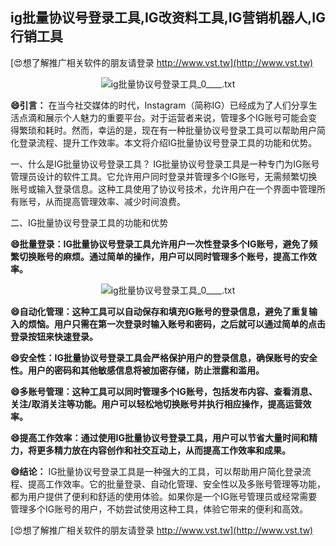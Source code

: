 ## **ig批量协议号登录工具,IG改资料工具,IG营销机器人,IG行销工具**

[😍想了解推广相关软件的朋友请登录 http://www.vst.tw](http://www.vst.tw)

 <center><img src="https://vst.tw/MP4/tuiguang/png/7.png" alt="ig批量协议号登录工具_0____.txt"></center>

**😄引言：**
在当今社交媒体的时代，Instagram（简称IG）已经成为了人们分享生活点滴和展示个人魅力的重要平台。对于运营者来说，管理多个IG账号可能会变得繁琐和耗时。然而，幸运的是，现在有一种批量协议号登录工具可以帮助用户简化登录流程、提升工作效率。本文将介绍IG批量协议号登录工具的功能和优势。

一、什么是IG批量协议号登录工具？
IG批量协议号登录工具是一种专门为IG账号管理员设计的软件工具。它允许用户同时登录并管理多个IG账号，无需频繁切换账号或输入登录信息。这种工具使用了协议号技术，允许用户在一个界面中管理所有账号，从而提高管理效率、减少时间浪费。

二、IG批量协议号登录工具的功能和优势

**😄批量登录：IG批量协议号登录工具允许用户一次性登录多个IG账号，避免了频繁切换账号的麻烦。通过简单的操作，用户可以同时管理多个账号，提高工作效率。**

 <center><img src="https://vst.tw/MP4/tuiguang/png/2.png" alt="ig批量协议号登录工具_0____.txt"></center>

**😄自动化管理：这种工具可以自动保存和填充IG账号的登录信息，避免了重复输入的烦恼。用户只需在第一次登录时输入账号和密码，之后就可以通过简单的点击登录按钮来快速登录。**

**😄安全性：IG批量协议号登录工具会严格保护用户的登录信息，确保账号的安全性。用户的密码和其他敏感信息将被加密存储，防止泄露和滥用。**

**😄多账号管理：这种工具可以同时管理多个IG账号，包括发布内容、查看消息、关注/取消关注等功能。用户可以轻松地切换账号并执行相应操作，提高运营效率。**

**😄提高工作效率：通过使用IG批量协议号登录工具，用户可以节省大量时间和精力，将更多精力放在内容创作和社交互动上，从而提高工作效率和成果。**

**😄结论：**
IG批量协议号登录工具是一种强大的工具，可以帮助用户简化登录流程、提高工作效率。它的批量登录、自动化管理、安全性以及多账号管理等功能，都为用户提供了便利和舒适的使用体验。如果你是一个IG账号管理员或经常需要管理多个IG账号的用户，不妨尝试使用这种工具，体验它带来的便利和高效。

[😍想了解推广相关软件的朋友请登录 http://www.vst.tw](http://www.vst.tw)




